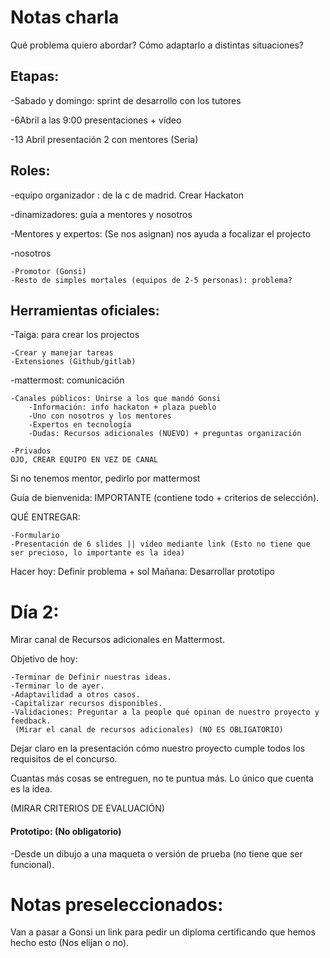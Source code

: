 # Notas charla

Qué problema quiero abordar?
Cómo adaptarlo a distintas situaciones?

## Etapas:

-Sabado y domingo: sprint de desarrollo con los tutores

-6Abril a las 9:00 presentaciones + vídeo

-13 Abril presentación 2 con mentores (Seria)


## Roles:
-equipo organizador : de la c de madrid. Crear Hackaton

-dinamizadores: guía a mentores y nosotros

-Mentores y expertos: (Se nos asignan) nos ayuda a focalizar el projecto

-nosotros

    -Promotor (Gonsi)
    -Resto de simples mortales (equipos de 2-5 personas): problema?

## Herramientas oficiales:
-Taiga: para crear los projectos

    -Crear y manejar tareas
    -Extensiones (Github/gitlab)
    
-mattermost: comunicación
    
    -Canales públicos: Unirse a los que mandó Gonsi
        -Información: info hackaton + plaza pueblo
        -Uno con nosotros y los mentores
        -Expertos en tecnología
        -Dudas: Recursos adicionales (NUEVO) + preguntas organización
    
    -Privados
    OJO, CREAR EQUIPO EN VEZ DE CANAL

Si no tenemos mentor, pedirlo por mattermost

Guía de bienvenida: IMPORTANTE (contiene todo + criterios de selección).


QUÉ ENTREGAR:

    -Formulario
    -Presentación de 6 slides || vídeo mediante link (Esto no tiene que ser precioso, lo importante es la idea)

Hacer hoy: Definir problema + sol
Mañana: Desarrollar prototipo



# Día 2:

Mirar canal de Recursos adicionales en Mattermost.

Objetivo de hoy:
    
    -Terminar de Definir nuestras ideas.
    -Terminar lo de ayer.
    -Adaptavilidad a otros casos.
    -Capitalizar recursos disponibles.
    -Validaciones: Preguntar a la people qué opinan de nuestro proyecto y feedback. 
     (Mirar el canal de recursos adicionales) (NO ES OBLIGATORIO)

Dejar claro en la presentación cómo nuestro proyecto cumple todos los requisitos de el concurso.

Cuantas más cosas se entreguen, no te puntua más. Lo único que cuenta es la idea.

(MIRAR CRITERIOS DE EVALUACIÓN)


#### Prototipo: (No obligatorio)

-Desde un dibujo a una maqueta o versión de prueba (no tiene que ser funcional).


# Notas preseleccionados:
Van a pasar a Gonsi un link para pedir un diploma certificando que hemos hecho esto (Nos elijan o no).
